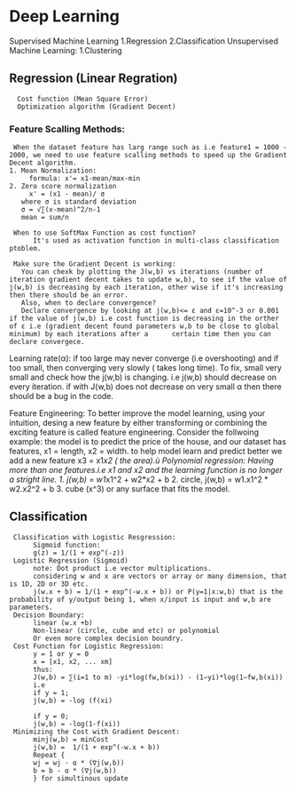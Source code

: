 # Deep Learning
Supervised Machine Learning 
     1.Regression
     2.Classification
Unsupervised Machine Learning:
     1.Clustering
     
## Regression (Linear Regration)
      Cost function (Mean Square Error)
      Optimization algorithm (Gradient Decent)
### Feature Scalling Methods:
     When the dataset feature has larg range such as i.e feature1 = 1000 - 2000, we need to use feature scalling methods to speed up the Gradient Decent algorithm.
    1. Mean Normalization:
         formula: x'= x1-mean/max-min
    2. Zero score normalization
         x' = (x1 - mean)/ σ
       where σ is standard deviation
       σ = √∑(x-mean)^2/n-1
       mean = sum/n

     When to use SoftMax Function as cost function?
          It's used as activation function in multi-class classification ptoblem.

     Make sure the Gradient Decent is working:
       You can chexk by plotting the J(w,b) vs iterations (number of iteration gradient decent takes to update w,b), to see if the value of j(w,b) is decreasing by each iteration, other wise if it's increasing then there should be an error.
       Also, when to declare convergence? 
       Declare convergence by looking at j(w,b)<= ε and ε=10^-3 or 0.001 if the value of j(w,b) i.e cost function is decreasing in the orther of ε i.e (gradient decent found parameters w,b to be close to global minimum) by each iterations after a      certain time then you can declare convergece. 

Learning rate(α):
     if too large may never converge (i.e overshooting) and if too small, then converging very slowly ( takes long time).
     To fix, small very small and check how the j(w,b) is changing.
     i.e j(w,b) should decrease on every iteration.
     if with J(w,b) does not decrease on very small α then there should be a bug in the code.

Feature Engineering:
     To better improve the model learning, using your intuition, desing a new feature by either transforming or combining the exciting feature is called feature engineering.
     Consider the follwoing example:
     the model is to predict the price of the house, and our dataset has features, x1 = length, x2 = width.
     to help model learn and predict better we add a new feature x3 = x1*x2 ( the area).ù
Polynomial regression:
     Having more than one features.i.e x1 and x2 and the learning function is no longer a stright line.
     1. j(w,b) = w1*x1^2 + w2*x2 + b
     2. circle, j(w,b) = w1.x1^2 * w2.x2^2 + b 
     3. cube (x^3) or any surface that fits the model.

## Classification 
     Classification with Logistic Resgression:
          Sigmoid function:
          g(z) = 1/(1 + exp^(-z))
     Logistic Regression (Sigmoid)
          note: Dot product i.e vector multiplications.
          considering w and x are vectors or array or many dimension, that is 1D, 2D or 3D etc.
          j(w.x + b) = 1/(1 + exp^(-w.x + b)) or P(y=1|x:w,b) that is the probability of y/output being 1, when x/input is input and w,b are parameters.
     Decision Boundary:
          linear (w.x +b)
          Non-linear (circle, cube and etc) or polynomial
          Or even more complex decision boundry.
     Cost Function for Logistic Regression:
          y = 1 or y = 0
          x = [x1, x2, ... xm]
          thus:
          J(w,b) = ∑(i=1 to m​) -yi*​log(f​w,b(xi​)) - (1−yi​)*log(1−fw,b​(xi​))
          i.e
          if y = 1;
          j(w,b) = -log (f(xi)

          if y = 0;
          j(w,b) = -log(1-f(xi))
     Minimizing the Cost with Gradient Descent:
          minj(w,b) = minCost
          j(w,b) =  1/(1 + exp^(-w.x + b))
          Repeat {
          wj = wj - α * (∇j(w,b))
          b = b - α * (∇j(w,b))
          } for simultinous update

     
     
          
     
          


